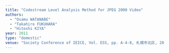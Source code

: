 ```yaml
---
title: "Codestream Level Analysis Method for JPEG 2000 Video"
authors:
  - "Osamu WATANABE"
  - "Takahiro FUKUHARA"
  - "Hitoshi KIYA"
year: 2011
type: "domestic"
venue: "Society Conference of IEICE, Vol. ESS, pp. A-4-8, 札幌市北区, 2011-09-14."
---
```

